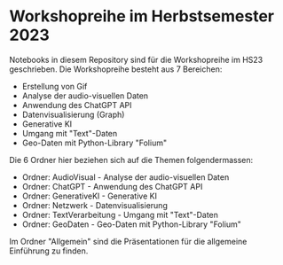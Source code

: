 # Workshopreihe im Herbstsemester 2023

Notebooks in diesem Repository sind für die Workshopreihe im HS23 geschrieben. 
Die Workshopreihe besteht aus 7 Bereichen:
- Erstellung von Gif
- Analyse der audio-visuellen Daten
- Anwendung des ChatGPT API
- Datenvisualisierung (Graph)
- Generative KI
- Umgang mit "Text"-Daten
- Geo-Daten mit Python-Library "Folium"

Die 6 Ordner hier beziehen sich auf die Themen folgendermassen:

- Ordner: AudioVisual - Analyse der audio-visuellen Daten
- Ordner: ChatGPT - Anwendung des ChatGPT API
- Ordner: GenerativeKI - Generative KI
- Ordner: Netzwerk - Datenvisualisierung
- Ordner: TextVerarbeitung - Umgang mit "Text"-Daten
- Ordner: GeoDaten - Geo-Daten mit Python-Library "Folium"

Im Ordner "Allgemein" sind die Präsentationen für die allgemeine Einführung zu finden.



